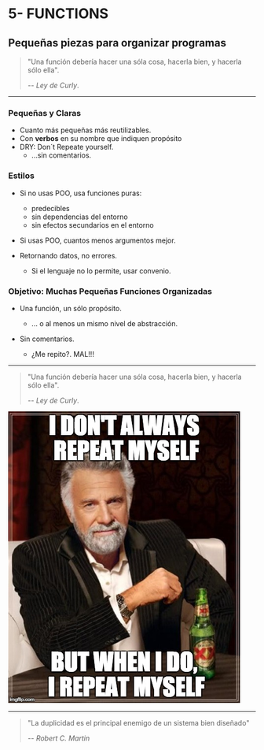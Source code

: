 # 5- FUNCTIONS

## Pequeñas piezas para organizar programas

> "Una función debería hacer una sóla cosa, hacerla bien, y hacerla sólo ella".
>
> -- _Ley de Curly_.

---

### Pequeñas y Claras

* Cuanto más pequeñas más reutilizables.
* Con **verbos** en su nombre que indiquen propósito
* DRY: Don´t Repeate yourself.
  * ...sin comentarios.

### Estilos

* Si no usas POO, usa funciones puras:

  * predecibles
  * sin dependencias del entorno
  * sin efectos secundarios en el entorno

* Si usas POO, cuantos menos argumentos mejor.

* Retornando datos, no errores.

  * Si el lenguaje no lo permite, usar convenio.

### Objetivo: Muchas Pequeñas Funciones Organizadas

* Una función, un sólo propósito.

  * ... o al menos un mismo nivel de abstracción.

* Sin comentarios.
  * ¿Me repito?. MAL!!!

---

> "Una función debería hacer una sóla cosa, hacerla bien, y hacerla sólo ella".
>
> -- _Ley de Curly_.

![Don´t repeat Yourself](./dry.jpg)

---

> "La duplicidad es el principal enemigo de un sistema bien diseñado"
>
> -- _Robert C. Martin_
